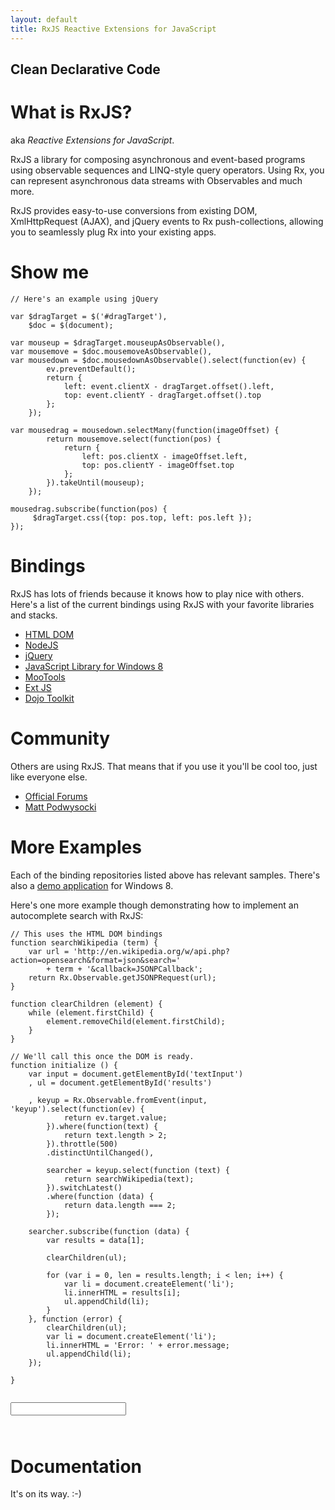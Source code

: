 ```yaml
---
layout: default
title: RxJS Reactive Extensions for JavaScript
---
```


<h2 class="tag"> Clean Declarative Code</h2>

# What is RxJS?

aka _Reactive Extensions for JavaScript_. 

RxJS a library for composing asynchronous and event-based programs using observable sequences and LINQ-style query operators. Using Rx, you can represent asynchronous data streams with Observables and much more.

RxJS provides easy-to-use conversions from existing DOM, XmlHttpRequest (AJAX), and jQuery events to Rx push-collections, allowing you to seamlessly plug Rx into your existing apps.

# Show me

<pre><code data-language="JavaScript">// Here's an example using jQuery

var $dragTarget = $('#dragTarget'), 
	$doc = $(document);

var mouseup = $dragTarget.mouseupAsObservable(),
var mousemove = $doc.mousemoveAsObservable(),
var mousedown = $doc.mousedownAsObservable().select(function(ev) {
        ev.preventDefault();
        return {
            left: event.clientX - dragTarget.offset().left,
            top: event.clientY - dragTarget.offset().top
        };
    });

var mousedrag = mousedown.selectMany(function(imageOffset) {
        return mousemove.select(function(pos) {
            return {
                left: pos.clientX - imageOffset.left,
                top: pos.clientY - imageOffset.top
            };
        }).takeUntil(mouseup);
    });

mousedrag.subscribe(function(pos) {
     $dragTarget.css({top: pos.top, left: pos.left });
});
</code></pre>

# Bindings

RxJS has lots of friends because it knows how to play nice with others.
Here's a list of the current bindings using RxJS with your favorite libraries and stacks.

* [HTML DOM](https://github.com/Reactive-Extensions/rxjs-html)
* [NodeJS](https://github.com/Reactive-Extensions/rxjs-node)
* [jQuery](https://github.com/Reactive-Extensions/rxjs-jquery)
* [JavaScript Library for Windows 8](https://github.com/Reactive-Extensions/rxjs-winjs)
* [MooTools](https://github.com/Reactive-Extensions/rxjs-mootools)
* [Ext JS](https://github.com/Reactive-Extensions/rxjs-extjs)
* [Dojo Toolkit](https://github.com/Reactive-Extensions/rxjs-dojo)

# Community

Others are using RxJS. That means that if you use it you'll be cool too, just like everyone else.

* [Official Forums](http://social.msdn.microsoft.com/Forums/en-US/rx/)
* [Matt Podwysocki](https://twitter.com/mattpodwysocki)

# More Examples

Each of the binding repositories listed above has relevant samples. 
There's also a [demo application](https://github.com/Reactive-Extensions/rxjs-winjs-sample) for Windows 8.

Here's one more example though demonstrating how to implement an autocomplete search with RxJS:

<pre><code data-language="JavaScript">// This uses the HTML DOM bindings
function searchWikipedia (term) {
    var url = 'http://en.wikipedia.org/w/api.php?action=opensearch&format=json&search='
        + term + '&callback=JSONPCallback';
    return Rx.Observable.getJSONPRequest(url);
}

function clearChildren (element) {
    while (element.firstChild) {
        element.removeChild(element.firstChild);
    }                
}

// We'll call this once the DOM is ready.
function initialize () {
    var input = document.getElementById('textInput')
    , ul = document.getElementById('results')

    , keyup = Rx.Observable.fromEvent(input, 'keyup').select(function(ev) {
            return ev.target.value;
        }).where(function(text) {
            return text.length > 2;
        }).throttle(500)
        .distinctUntilChanged(),

        searcher = keyup.select(function (text) {
            return searchWikipedia(text);
        }).switchLatest()
        .where(function (data) {
            return data.length === 2; 
        });

    searcher.subscribe(function (data) {                    
        var results = data[1];

        clearChildren(ul);

        for (var i = 0, len = results.length; i < len; i++) {
            var li = document.createElement('li');
            li.innerHTML = results[i];
            ul.appendChild(li);
        }
    }, function (error) {
        clearChildren(ul);
        var li = document.createElement('li');
        li.innerHTML = 'Error: ' + error.message;
        ul.appendChild(li);
    });

}
</code></pre>

<pre><code data-language="HTML"> <!-- here's the necessary markup -->
<input type="text" id="textInput"></input>
<ul id="results"></ul>
</code></pre>

# Documentation

It's on its way. :-)
